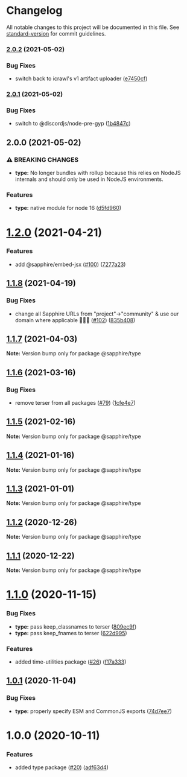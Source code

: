 # Changelog

All notable changes to this project will be documented in this file. See [standard-version](https://github.com/conventional-changelog/standard-version) for commit guidelines.

### [2.0.2](https://github.com/sapphiredev/utilities/compare/v2.0.1...v2.0.2) (2021-05-02)


### Bug Fixes

* switch back to icrawl's v1 artifact uploader ([e7450cf](https://github.com/sapphiredev/utilities/commit/e7450cfbd887e37597e840aa3bd1e919f9fa8a58))

### [2.0.1](https://github.com/sapphiredev/utilities/compare/v2.0.0...v2.0.1) (2021-05-02)


### Bug Fixes

* switch to @discordjs/node-pre-gyp ([1b4847c](https://github.com/sapphiredev/utilities/commit/1b4847c5bae9c20f78ba34e3be3edb067dafd4dc))

## 2.0.0 (2021-05-02)


### ⚠ BREAKING CHANGES

* **type:** No longer bundles with rollup because this relies on NodeJS internals and should
only be used in NodeJS environments.

### Features

* **type:** native module for node 16 ([d5fd960](https://github.com/sapphiredev/utilities/commit/d5fd9607f6e951d712d9dbf3160bd78dd57fdf82))

# [1.2.0](https://github.com/sapphiredev/utilities/compare/@sapphire/type@1.1.8...@sapphire/type@1.2.0) (2021-04-21)

### Features

-   add @sapphire/embed-jsx ([#100](https://github.com/sapphiredev/es/issues/100)) ([7277a23](https://github.com/sapphi/sapphiredev/it/7277a236015236ed8e81b7882875410facc4ce17))

## [1.1.8](https://github.com/sapphiredev/es/compare/@sapphire/type@1.1.7...@sapphire/type@1.1.8) (2021-04-19)

### Bug Fixes

-   change all Sapphire URLs from "project"->"community" & use our domain where applicable 👨‍🌾🚜 ([#102](https://github.com/sapphiredev/es/issues/102)) ([835b408](https://github.com/sapphi/sapphiredev/it/835b408e8e57130c3787aca2e32613346ff23e4d))

## [1.1.7](https://github.com/sapphiredev/es/compare/@sapphire/type@1.1.6...@sapphire/type@1.1.7) (2021-04-03)

**Note:** Version bump only for package @sapphire/type

## [1.1.6](https://github.com/sapphiredev/es/compare/@sapphire/type@1.1.5...@sapphire/type@1.1.6) (2021-03-16)

### Bug Fixes

-   remove terser from all packages ([#79](https://github.com/sapphiredev/es/issues/79)) ([1cfe4e7](https://github.com/sapphi/sapphiredev/it/1cfe4e7c804e62c142495686d2b83b81d0026c02))

## [1.1.5](https://github.com/sapphiredev/es/compare/@sapphire/type@1.1.4...@sapphire/type@1.1.5) (2021-02-16)

**Note:** Version bump only for package @sapphire/type

## [1.1.4](https://github.com/sapphiredev/es/compare/@sapphire/type@1.1.3...@sapphire/type@1.1.4) (2021-01-16)

**Note:** Version bump only for package @sapphire/type

## [1.1.3](https://github.com/sapphiredev/es/compare/@sapphire/type@1.1.2...@sapphire/type@1.1.3) (2021-01-01)

**Note:** Version bump only for package @sapphire/type

## [1.1.2](https://github.com/sapphiredev/es/compare/@sapphire/type@1.1.1...@sapphire/type@1.1.2) (2020-12-26)

**Note:** Version bump only for package @sapphire/type

## [1.1.1](https://github.com/sapphiredev/es/compare/@sapphire/type@1.1.0...@sapphire/type@1.1.1) (2020-12-22)

**Note:** Version bump only for package @sapphire/type

# [1.1.0](https://github.com/sapphiredev/es/compare/@sapphire/type@1.0.1...@sapphire/type@1.1.0) (2020-11-15)

### Bug Fixes

-   **type:** pass keep_classnames to terser ([809ec9f](https://github.com/sapphiredev/es/commit/809ec9fe7230ac43f208bd434e06fc9abb352206))
-   **type:** pass keep_fnames to terser ([622d995](https://github.com/sapphiredev/es/commit/622d995d00545c0b274d1bd7285d3a83dc82d284))

### Features

-   added time-utilities package ([#26](https://github.com/sapphiredev/es/issues/26)) ([f17a333](https://github.com/sapphi/sapphiredev/it/f17a3339667a452e8745fad7884272176e5d65e8))

## [1.0.1](https://github.com/sapphiredev/es/compare/@sapphire/type@1.0.0...@sapphire/type@1.0.1) (2020-11-04)

### Bug Fixes

-   **type:** properly specify ESM and CommonJS exports ([74d7ee7](https://github.com/sapphiredev/es/commit/74d7ee7dbe12a0b951ffcfa282c426ccb1f30348))

# 1.0.0 (2020-10-11)

### Features

-   added type package ([#20](https://github.com/sapphiredev/es/issues/20)) ([adf63d4](https://github.com/sapphi/sapphiredev/it/adf63d494cac6191f57c05944a8b577e91ee22d1))
